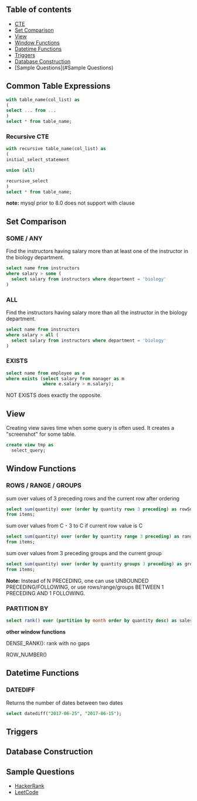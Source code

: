 ## Table of contents

* [CTE](#common-table-expressions)
* [Set Comparison](#set-comparison)
* [View](#view)
* [Window Functions](#window-functions)
* [Datetime Functions](#datetime-functions)
* [Triggers](#triggers)
* [Database Construction](#database-construction)
* [Sample Questions](#Sample Questions)

## Common Table Expressions
```sql
with table_name(col_list) as
(
select ... from ...
)
select * from table_name;
```
### Recursive CTE
```sql
with recursive table_name(col_list) as
(
initial_select_statement

union (all)

recursive_select
)
select * from table_name;
```
**note:** mysql prior to 8.0 does not support with clause
## Set Comparison
### SOME / ANY
Find the instructors having salary more than at least one of the instructor in the biology department.
```sql
select name from instructors
where salary > some (
  select salary from instructors where department = 'biology'
)
```
### ALL
Find the instructors having salary more than all the instructor in the biology department.
```sql
select name from instructors
where salary > all (
  select salary from instructors where department = 'biology'
)
```

### EXISTS
```sql
select name from employee as e
where exists (select salary from manager as m
              where e.salary > m.salary);
```
NOT EXISTS does exactly the opposite.

## View
Creating view saves time when some query is often used. It creates a "screenshot" for some table.
```sql
create view tmp as
  select_query;
```
## Window Functions
### ROWS / RANGE / GROUPS
sum over values of 3 preceding rows and the current row after ordering
```sql
select sum(quantity) over (order by quantity rows 3 preceding) as rowSum 
from items;
```
sum over values from C - 3 to C if current row value is C
```sql
select sum(quantity) over (order by quantity range 3 preceding) as rangeSum
from items;
```
sum over values from 3 preceding groups and the current group
```sql
select sum(quantity) over (order by quantity groups 3 preceding) as groupSum
from items;
```
**Note:** Instead of N PRECEDING, one can use UNBOUNDED PRECEDING/FOLLOWING, or use rows/range/groups BETWEEN 1 PRECEDING AND 1 FOLLOWING.

### PARTITION BY
```sql
select rank() over (partition by month order by quantity desc) as sales_monthly_rank from items;
```
**other window functions**

DENSE_RANK(): rank with no gaps 

ROW_NUMBER()


## Datetime Functions
### DATEDIFF
Returns the number of dates between two dates
```sql
select datediff("2017-06-25", "2017-06-15");
```
## Triggers
## Database Construction
## Sample Questions
* [HackerRank](https://www.hackerrank.com/domains/sql)
* [LeetCode](https://leetcode.com/problemset/all/?search=sql)
